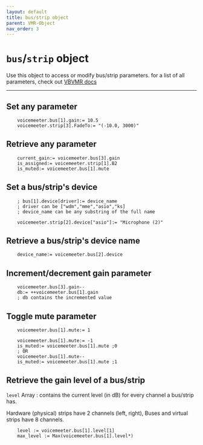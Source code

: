 ```yaml
---
layout: default
title: bus/strip object
parent: VMR-Object
nav_order: 3
---
```

# `bus`/`strip` object

Use this object to access or modify bus/strip parameters.
for a list of all parameters, check out [VBVMR docs](http://download.vb-audio.com/Download_CABLE/VoicemeeterRemoteAPI.pdf#page=11)

---

## Set any parameter

```
    voicemeeter.bus[1].gain:= 10.5
    voicemeeter.strip[3].FadeTo:= "(-10.0, 3000)"
```

## Retrieve any parameter
```
    current_gain:= voicemeeter.bus[3].gain
    is_assigned:= voicemeeter.strip[1].B2
    is_muted:= voicemeeter.bus[1].mute
```

## Set a bus/strip's device
```
    ; bus[1].device[driver]:= device_name 
    ; driver can be ["wdm","mme","asio","ks]
    ; device_name can be any substring of the full name

    voicemeeter.strip[2].device["asio"]:= "Microphone (2)" 
```

## Retrieve a bus/strip's device name
```
    device_name:= voicemeeter.bus[2].device
```

## Increment/decrement gain parameter
```
    voicemeeter.bus[3].gain--
    db:= ++voicemeeter.bus[1].gain 
    ; db contains the incremented value
```

## Toggle mute parameter
```
    voicemeeter.bus[1].mute:= 1

    voicemeeter.bus[1].mute:= -1
    is_muted:= voicemeeter.bus[1].mute ;0
    ; OR
    voicemeeter.bus[1].mute--
    is_muted:= voicemeeter.bus[1].mute ;1
```

## Retrieve the gain level of a bus/strip
`level` Array : contains the current level (in dB) for every channel a bus/strip has.

Hardware (physical) strips have 2 channels (left, right), Buses and virtual strips have 8 channels.
```
    level := voicemeeter.bus[1].level[1] 
    max_level := Max(voicemeeter.bus[1].level*)
```